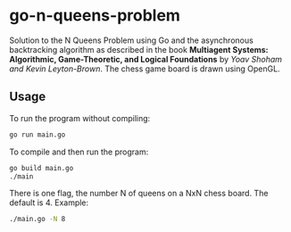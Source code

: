 # go-n-queens-problem
Solution to the N Queens Problem using Go and the asynchronous backtracking algorithm as described in the book **Multiagent Systems: Algorithmic, Game-Theoretic, and Logical Foundations** by *Yoav Shoham and Kevin Leyton-Brown*.
The chess game board is drawn using OpenGL.

## Usage
To run the program without compiling:
```bash
go run main.go
```
To compile and then run the program:
```bash
go build main.go
./main
```
There is one flag, the number N of queens on a NxN chess board. The default is 4. Example:
```bash
./main.go -N 8
```